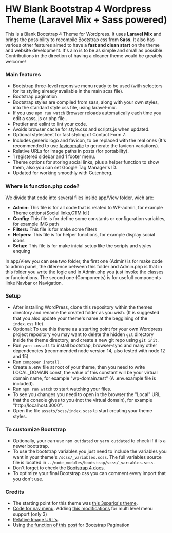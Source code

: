 # HW Blank Bootstrap 4 Wordpress Theme (Laravel Mix + Sass powered)

This is a Blank Bootstrap 4 Theme for Wordpress. It uses **Laravel Mix** and brings the possibility to recompile  Bootstrap css from **Sass**. It also has various other features aimed to have a **fast and clean start** on the theme and website development. It's aim is to be as simple and small as possible. Contributions in the direction of having a cleaner theme would be greately welcome!

### Main features
* Bootstrap three-level reponsive menu ready to be used (with selectors for its styling already available in the main scss file).
* Bootstrap pagination.
* Bootstrap styles are compiled from sass, along with your own styles, into the standard style.css file, using laravel-mix.
* If you use `npm run watch` Browser reloads automatically each time you edit a sass, js or php file..
* Prettier and eslint to lint your code.
* Avoids browser cache for style.css and scripts.js when updated.
* Optional stylesheet for fast styling of Contact Form 7.
* Includes generic logo and favicon, to be replaced with the real ones (It's recommended to use [favicomatic](http://www.favicomatic.com/) to generate the favicon variations).
* Relative URLs for image paths in posts (for portability).
* 1 registered sidebar and 1 footer menu.
* Theme options for storing social links, plus a helper function to show them, also you can set Google Tag Manager's ID.
* Updated for working smoothly with Gutenberg.

### Where is function.php code?

We divide that code into several files inside app/View folder, wich are:

* **Admin:** This file is for all code that is related to WP-admin, for example Theme options(Social links,GTM Id )
* **Config:** This file is for define some constants or configuration variables, for example IMG path
* **Filters:** This file is for make some filters
* **Helpers:** This file is for helper functions, for example display social icons
* **Setup:** This file is for make inicial setup like the scripts and styles enquing

In app/View you can see two folder, the first one (Admin) is for make code to admin panel, the diference between this folder and Admin.php is that in this folder you write the logic and in Admin.php you just invoke the classes or funciontions. The second one (Components) is for usefull components linke Navbar or Navigation.

### Setup
* After installing WordPress, clone this repository within the themes directory and rename the created folder as you wish. (It is suggested that you also update your theme's name at the beggining of the `index.css` file)
* Optional: To use this theme as a starting point for your own Wordpress project repository you may want to delete the hidden `git` directory inside the theme directory, and create a new git repo using `git init`.
* Run `yarn install` to install bootstrap, browser-sync and many other dependencies (recommended node version 14, also tested with node 12 and 15)
* Run `composer install`.
* Create a .env file at root of your theme, then you need to write LOCAL_DOMAIN const, the value of this constant will be your virtual domain name, for example "wp-domain.test" (A .env.example file is included).
* Run `npm run watch` to start watching your files.
* To see you changes you need to open in the browser the "Local" URL that the console gives to you (not the virtual domain), for example "http://localhost:3000".
* Open the file `assets/scss/index.scss` to start creating your theme styles.

### To customize Bootstrap
* Optionally, your can use `npm outdated` or `yarn outdated` to check if it is a newer bootstrap.
* To use the bootstrap variables you just need to include the variables you want in your theme's `/scss/_variables.scss`. The full variables source file is located in `../node_modules/bootstrap/scss/_variables.scss`.
* Don't forget to check the [Bootstrap 4 docs](https://getbootstrap.com/docs/4.6/getting-started/introduction/).
* To optimize your final Bootstrap css you can comment every import that you don't use.

### Credits
* The starting point for this theme was [this 3sparks's theme](https://github.com/sebastienb/Bootstrap-3-blank-wordpress-theme). 
* [Code for nav menu](https://github.com/jprieton/wp-bootstrap4-navwalker).
Adding [this modifications](https://github.com/jprieton/wp-bootstrap4-navwalker/issues/5) for multi level menu support (only 3) 
* [Relative Image URL's](http://scottwernerdesign.com/plugins/relative-image-urls).
* Using [the function of this post](http://fellowtuts.com/twitter-bootstrap/wordpress-pagination-bootstrap-4-style/)
for Bootstrap Pagination
